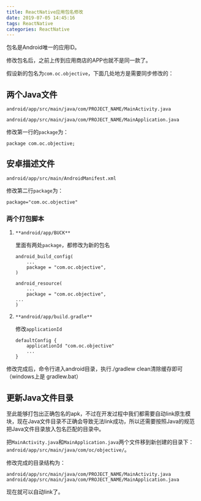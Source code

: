```yaml
---
title: ReactNative应用包名修改
date: 2019-07-05 14:45:16
tags: ReactNative
categories: ReactNative
---
```


包名是Android唯一的应用ID。

修改包名后，之前上传到应用商店的APP也就不是同一款了。



<!-- more -->



假设新的包名为`com.oc.objective`，下面几处地方是需要同步修改的：

## 两个Java文件

`android/app/src/main/java/com/PROJECT_NAME/MainActivity.java`

`android/app/src/main/java/com/PROJECT_NAME/MainApplication.java`

修改第一行的`package`为：

`package com.oc.objective;`



## 安卓描述文件

`android/app/src/main/AndroidManifest.xml`

修改第二行`package`为：

`package="com.oc.objective"`



### 两个打包脚本

1. `**android/app/BUCK**`

   里面有两处`package`，都修改为新的包名

   ```
   android_build_config(
       ...
       package = "com.oc.objective",
   )
   
   android_resource(
       ...
       package = "com.oc.objective",
   ...
   )
   ```

   

2. `**android/app/build.gradle**`

   修改`applicationId`

   ```
   defaultConfig {
       applicationId "com.oc.objective"
       ...
   }
   ```

   

修改完成后，命令行进入android目录，执行./gradlew clean清除缓存即可（windows上是 gradlew.bat）



## 更新Java文件目录

至此能够打包出正确包名的apk，不过在开发过程中我们都需要自动link原生模块，现在Java文件目录不正确会导致无法link成功，所以还需要按照Java的规范把Java文件目录放入包名匹配的目录中。

把`MainActivity.java`和`MainApplication.java`两个文件移到新创建的目录下：`android/app/src/main/java/com/oc/objective/`。

修改完成的目录结构为：

```
android/app/src/main/java/com/PROJECT_NAME/MainActivity.java
android/app/src/main/java/com/PROJECT_NAME/MainApplication.java
```

现在就可以自动link了。